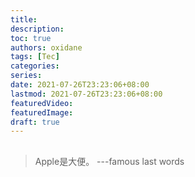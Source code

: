 ```yaml
---
title: 
description:
toc: true
authors: oxidane
tags: [Tec]
categories: 
series: 
date: 2021-07-26T23:23:06+08:00
lastmod: 2021-07-26T23:23:06+08:00
featuredVideo:
featuredImage:
draft: true
---
```


## 

> Apple是大便。    ---famous last words